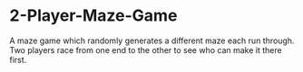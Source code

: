 # 2-Player-Maze-Game
A maze game which randomly generates a different maze each run through. Two players race from one end to the other to see who can make it there first.
